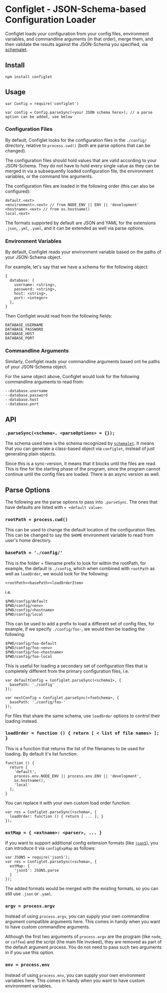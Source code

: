# Configlet - JSON-Schema-based Configuration Loader

Configlet loads your configuration from your config files, environment variables, and commandline arguments (in that order), merge them, and then validate the results against the JSON-Schema you specified, via [schemalet](https://github.com/yinso/schemalet).

## Install

    npm install configlet

## Usage

    var Config = require('configlet')

    var config = Config.parseSync(<your JSON schema here>); // a parse option can be added, see below 

### Configuration Files

By default, Configlet looks for the configuration files in the `./config/` directory, relative to `process.cwd()` (both are parse options that can be changed).

The configuration files should hold values that are valid according to your JSON-Schema. They do not have to hold every single value as they can be merged in via a subsequently loaded configuration file, the environment variables, or the command line arguments.

The configuration files are loaded in the following order (this can also be configured):

    default.<ext>
    <environment>.<ext> // from NODE_ENV || ENV || 'development'
    <hostname>.<ext> // from os.hostname()
    local.<ext>

The formats supported by default are JSON and YAML for the extensions `.json`, `.yml`, `.yaml`, and it can be extended as well via parse options.

### Environment Variables

By default, Configlet reads your environment variable based on the paths of your JSON-Schema object.

For example, let's say that we have a schema for the following object:

    {
      database: {
        username: <string>,
        password: <string>,
        host: <string>,
        port: <integer>
      },
    }

Then Configlet would read from the following fields:

    DATABASE_USERNAME
    DATABASE_PASSWORD
    DATABASE_HOST
    DATABASE_PORT


### Commandline Arguments

Similarly, Configlet reads your commandline arguments based ont he paths of your JSON-Schema object.

For the same object above, Configlet would look for the following commandline arguments to read from:

    --database.username
    --database.password
    --database.host
    --database.port

## API

### `.parseSync(<schema>, <parseOptions> = {});`

The schema used here is the schema recognized by [`schemalet`](http://github.com/yinso/schemalet). It means that you can generate a class-based object via `configlet`, instead of just generating plain objects.

Since this is a sync-version, it means that it blocks until the files are read. This is fine for the starting phase of the program, since the program cannot continue until the config files are loaded. There is an async version as well.

## Parse Options

The following are the parse options to pass into `.parseSync`. The ones that have defaults are listed with `= <default value>`.

### `rootPath = process.cwd()`

This can be used to change the default location of the configuration files. This can be changed to say the `$HOME` environment variable to read from user's home directory.

### `basePath = './config/'`

This is the folder + filename prefix to look for within the rootPath, for example, the default is `./config`, which when combined with `rootPath` as well as `loadOrder`, we would look for the following:

    <rootPath><basePath><loadOrderItem>

i.e.

    $PWD/config/default
    $PWD/config/<env>
    $PWD/config/<hostname>
    $PWD/config/local

This can be used to add a prefix to load a different set of config files, for example, if we specify `./config/foo-`, we would then be loading the following:

    $PWD/config/foo-default
    $PWD/config/foo-<env>
    $PWD/config/foo-<hostname>
    $PWD/config/foo-local

This is useful for loading a secondary set of configuration files that is completely different from the primary configuration files, i.e. 

    var defaultConfig = Configlet.parseSync(<schema1>, {
      basePath: './config'
    });

    var nextConfig = Configlet.parseSync(<fooSchema>, {
      basePath: './config/foo-'
    });

For files that share the same schema, use `loadOrder` options to control their loading instead.

### `loadOrder = function () { return [ < list of file names> ]; }`

This is a function that returns the list of the filenames to be used for loading. By default it's list function:

    function () {
      return [
        'default',
        process.env.NODE_ENV || process.env.ENV || 'development',
        os.hostname(),
        'local'
      ];
    }

You can replace it with your own custom load order function:

    var res = Configlet.parseSync(<schema>, {
      loadOrder: function () { return [ ... ]; }
    });

### `extMap = { <extname>: <parser>, ... }`

If you want to support additional config extension formats (like [`json5`](http://json5.org/)), you can introduce it via `configExpMap` as follows:

    var JSON5 = require('json5');
    var res = Configlet.parseSync(<schema>, {
      extMap: {
        'json5': JSON5.parse
      }
    });

The added formats would be merged with the existing formats, so you can still use `.json` or `.yaml`.

### `argv = process.argv` 

Instead of using `process.argv`, you can supply your own commandline argument compatible arguments here. This comes in handy when you want to have custom commandline arguments.

Although the first two arguments of `process.argv` are the program (like `node`, or `coffee`) and the script (the main file invoked), they are removed as part of the default argument process. You do not need to pass such two arguments in if you use this option.

### `env = process.env`

Instead of using `process.env`, you can supply your own environment variables here. This comes in handy when you want to have custom environment variables.

